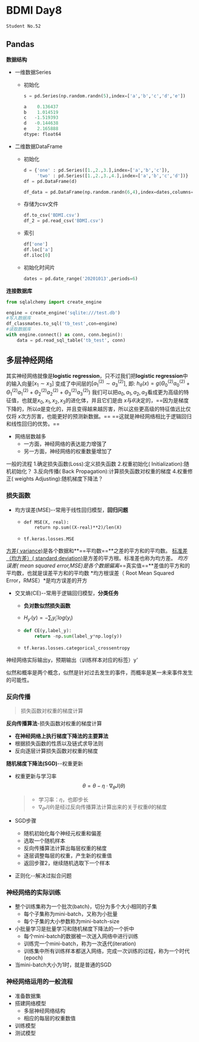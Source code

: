 # BDMI Day8

`Student No.52`

## Pandas

**数据结构**

* 一维数据Series

  * 初始化

    ```python
    s = pd.Series(np.random.randn(5),index=['a','b','c','d','e'])
    ```

    ```python
    a    0.136437
    b    1.014519
    c   -1.519393
    d   -0.144638
    e    2.165888
    dtype: float64
    ```

* 二维数据DataFrame

  * 初始化

    ```python
    d = {'one' : pd.Series([1.,2.,3.],index=['a','b','c']),
         'two' : pd.Series([1.,2.,3.,4.],index=['a','b','c','d'])}
    df = pd.DataFrame(d)
    ```

    ```python
    df_data = pd.DataFrame(np.random.randn(6,4),index=dates,columns=list('ABCD'))
    ```

  * 存储为csv文件

    ```python
    df.to_csv('BDMI.csv')
    df_2 = pd.read_csv('BDMI.csv')
    ```

  * 索引

    ```python
    df['one']
    df.loc['a']
    df.iloc[0]
    ```

  * 初始化时间片

    ```python
    dates = pd.date_range('20201013',periods=6)
    ```


**连接数据库**

```python
from sqlalchemy import create_engine

engine = create_engine('sqlite:///test.db')
#写入数据库
df_classmates.to_sql('tb_test',con=engine)
#读取数据库
with engine.connect() as conn, conn.begin():
    data = pd.read_sql_table('tb_test', conn)
```

## 多层神经网络

其实神经网络就像是**logistic regression**，只不过我们把**logistic regression**中的输入向量$\left[ x_1\sim {x_3} \right]$ 变成了中间层的$\left[ a_1^{(2)}\sim a_3^{(2)} \right]$, 即:  $h_\theta(x)=g\left( \Theta_0^{\left( 2 \right)}a_0^{\left( 2 \right)}+\Theta_1^{\left( 2 \right)}a_1^{\left( 2 \right)}+\Theta_{2}^{\left( 2 \right)}a_{2}^{\left( 2 \right)}+\Theta_{3}^{\left( 2 \right)}a_{3}^{\left( 2 \right)} \right)$ 
我们可以把$a_0, a_1, a_2, a_3$看成更为高级的特征值，也就是$x_0, x_1, x_2, x_3$的进化体，并且它们是由 $x$与$\theta$决定的，==因为是梯度下降的，所以$a$是变化的，并且变得越来越厉害，所以这些更高级的特征值远比仅仅将 $x$次方厉害，也能更好的预测新数据。==
==这就是神经网络相比于逻辑回归和线性回归的优势。==



- 网络层数越多
  - 一方面，神经网络的表达能力增强了
  - 另一方面，神经网络的权重数量增加了

一般的流程
1.确定损失函数(Loss):定义损失函数
2.权重初始化( Initialization):随机初始化？
3.反向传播( Back Propagation):计算损失函数对权重的梯度
4.权重修正( weights Adjusting):随机梯度下降法？

### 损失函数

* 均方误差(MSE)--常用于线性回归模型，**回归问题**

  * ```
    def MSE(X, real):
        return np.sum((X-real)**2)/len(X)
    ```

  * `tf.keras.losses.MSE`

<u>方差( variance)</u>是各个数据和**==平均数==**之差的平方和的平均数。
<u>标准差（均方差）( standard deviation)</u>是方差的平方根。标准差也称为均方差。
*均方误差( mean squared error,MSE)*是各个数据偏离**==真实值==**差值的平方和的平均数，也就是误差平方和的平均数
*均方根误差（ Root Mean Squared Error，RMSE）*是均方误差的开方

* 交叉熵(CE)--常用于逻辑回归模型，**分类任务**

  * **负对数似然损失函数**
  
  * $H_{y'}(y)=-\sum_{i}y_i'log(y_i)$
  
  * ```python
    def CE(y,label_y):
        return -np.sum(label_y*np.log(y))
    ```
  
  * `tf.keras.losses.categorical_crossentropy`
  

神经网络实际输出y，预期输出（训练样本对应的标签）y'

似然和概率是两个概念，似然是针对过去发生的事件，而概率是某一未来事件发生的可能性。

### 反向传播

> 损失函数对权重的梯度计算

**反向传播算法**-损失函数对权重的梯度计算

- **在神经网络上执行梯度下降法的主要算法**
- 根据损失函数的性质以及链式求导法则
- 反向逐层计算损失函数对权重的梯度

**随机梯度下降法(SGD)**--权重更新

* 权重更新与学习率
  $$
  \theta=\theta-\eta\cdot\nabla_\theta J(\theta)
  $$

  > * 学习率：$\eta$，也即步长
  > * $\nabla_\theta J(\theta)$是经过反向传播算法计算出来的关于权重$\theta$的梯度

* SGD步骤

  * 随机初始化每个神经元权重和偏差
  * 选取一个随机样本
  * 反向传播算法计算出每层权重的梯度
  * 逐层调整每层的权重，产生新的权重值
  * 返回步骤2，继续随机选取下一个样本

* 正则化--解决过拟合问题

###  神经网络的实际训练

- 整个训练集称为一个批次(batch)，切分为多个大小相同的子集
  - 每个子集称为mini-batch，又称为小批量
  - 每个子集的大小参数称为mini-batch-size
- 小批量学习是批量学习和随机梯度下降法的一个折中
  - 每个mini-batch的数据被一次送入网络中进行训练
  - 训练完一个mini-batch，称为一次迭代(iteration)
  - 训练集中所有训练样本都送入网络，完成一次训练的过程，称为一个时代(epoch)
- 当mini-batch大小为1时，就是普通的SGD

### 神经网络运用的一般流程

- 准备数据集
- 搭建网络模型
  - 多层神经网络结构
  - 相应的每层的权重数值
- 训练模型
- 测试模型
